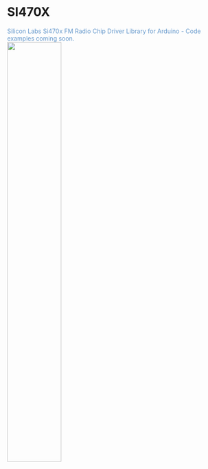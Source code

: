 SI470X
======

<div style="color:#6699cc;">Silicon Labs Si470x FM Radio Chip Driver Library for Arduino - Code examples coming soon.</div>
<img src="http://www.hobbytent.com/other/files/10663-01a.jpg" style="width:50%;height:50%;" />
